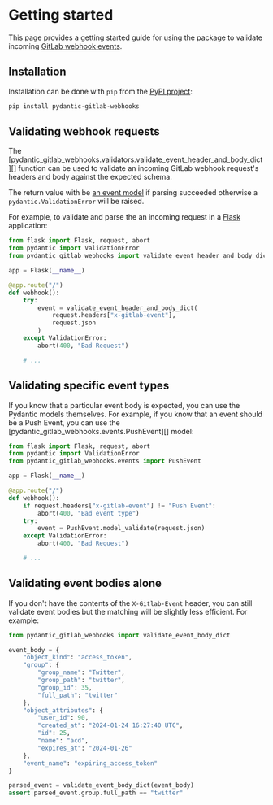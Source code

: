 # Getting started

This page provides a getting started guide for using the package to validate incoming
[GitLab webhook
events](https://docs.gitlab.com/ee/user/project/integrations/webhooks.html).

## Installation

Installation can be done with `pip` from the [PyPI
project](https://pypi.org/p/pydantic-gitlab-webhooks):

```sh
pip install pydantic-gitlab-webhooks
```

## Validating webhook requests

The [pydantic_gitlab_webhooks.validators.validate_event_header_and_body_dict][] function
can be used to validate an incoming GitLab webhook request's headers and body against the
expected schema.

The return value with be [an event model](./reference/events.md) if parsing succeeded
otherwise a `pydantic.ValidationError` will be raised.

For example, to validate and parse the an incoming request in a
[Flask](https://flask.palletsprojects.com/en/stable/) application:

```py
from flask import Flask, request, abort
from pydantic import ValidationError
from pydantic_gitlab_webhooks import validate_event_header_and_body_dict

app = Flask(__name__)

@app.route("/")
def webhook():
    try:
        event = validate_event_header_and_body_dict(
            request.headers["x-gitlab-event"],
            request.json
        )
    except ValidationError:
        abort(400, "Bad Request")

    # ...
```

## Validating specific event types

If you know that a particular event body is expected, you can use the Pydantic models
themselves. For example, if you know that an event should be a Push Event, you can use
the [pydantic_gitlab_webhooks.events.PushEvent][] model:

```py
from flask import Flask, request, abort
from pydantic import ValidationError
from pydantic_gitlab_webhooks.events import PushEvent

app = Flask(__name__)

@app.route("/")
def webhook():
    if request.headers["x-gitlab-event"] != "Push Event":
        abort(400, "Bad event type")
    try:
        event = PushEvent.model_validate(request.json)
    except ValidationError:
        abort(400, "Bad Request")

    # ...
```

## Validating event bodies alone

If you don't have the contents of the `X-Gitlab-Event` header, you can still validate
event bodies but the matching will be slightly less efficient. For example:

```py
from pydantic_gitlab_webhooks import validate_event_body_dict

event_body = {
    "object_kind": "access_token",
    "group": {
        "group_name": "Twitter",
        "group_path": "twitter",
        "group_id": 35,
        "full_path": "twitter"
    },
    "object_attributes": {
        "user_id": 90,
        "created_at": "2024-01-24 16:27:40 UTC",
        "id": 25,
        "name": "acd",
        "expires_at": "2024-01-26"
    },
    "event_name": "expiring_access_token"
}

parsed_event = validate_event_body_dict(event_body)
assert parsed_event.group.full_path == "twitter"
```
